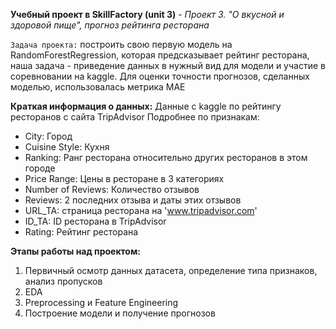 **Учебный проект в SkillFactory (unit 3)** - *Проект 3. "О вкусной и здоровой пище", прогноз рейтинга ресторана*

`Задача проекта:` построить свою первую модель на RandomForestRegression, которая предсказывает рейтинг ресторана, наша задача - приведение данных в нужный вид для модели и участие в соревновании на kaggle.
Для оценки точности прогнозов, сделанных моделью, использовалась метрика MAE

**Краткая информация о данных:**
Данные с kaggle по рейтингу ресторанов с сайта TripAdvisor
Подробнее по признакам:
* City: Город 
* Cuisine Style: Кухня
* Ranking: Ранг ресторана относительно других ресторанов в этом городе
* Price Range: Цены в ресторане в 3 категориях
* Number of Reviews: Количество отзывов
* Reviews: 2 последних отзыва и даты этих отзывов
* URL_TA: страница ресторана на 'www.tripadvisor.com' 
* ID_TA: ID ресторана в TripAdvisor
* Rating: Рейтинг ресторана

**Этапы работы над проектом:**
1. Первичный осмотр данных датасета, определение типа признаков, анализ пропусков
2. EDA
3. Preprocessing и Feature Engineering
4. Построение модели и получение прогнозов
